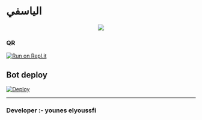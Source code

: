 
# الياسفي

<p align="center"> <a href="github.com/sanuwaofficial"><img align="center" src="https://telegra.ph/file/5915593bd4befc6fdaf2e.jpg"/></a>

<p align='center'>
    </p>
    
  ###  QR 

[![Run on Repl.it](https://repl.it/badge/github/quiec/whatsasena)](https://replit.com/@mohamedbella200/qr)

##  Bot deploy 
[![Deploy](https://www.herokucdn.com/deploy/button.svg)](https://dashboard.heroku.com/new?template=https://github.com/bella13mo/xoc)

---------------------------------   

 ###  Developer :- younes elyoussfi
